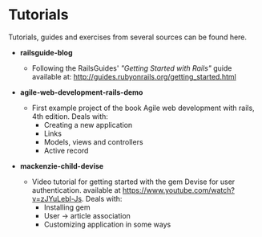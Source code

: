 # Tutorials
Tutorials, guides and exercises from several sources can be found here.

* **railsguide-blog**
  * Following the RailsGuides' *"Getting Started with Rails"* guide available at: http://guides.rubyonrails.org/getting_started.html

* **agile-web-development-rails-demo**
  * First example project of the book Agile web development with rails, 4th edition. Deals with:
    * Creating a new application
    * Links
    * Models, views and controllers
    * Active record

* **mackenzie-child-devise**
  * Video tutorial for getting started with the gem Devise for user authentication. available at https://www.youtube.com/watch?v=zJYuLebl-Js. Deals with:
    * Installing gem
    * User -> article association
    * Customizing application in some ways
